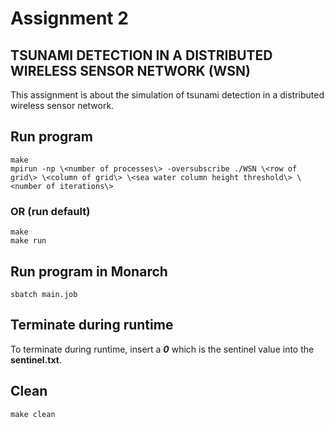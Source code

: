 # Assignment 2

## TSUNAMI DETECTION IN A DISTRIBUTED WIRELESS SENSOR NETWORK (WSN)

This assignment is about the simulation of tsunami detection in a distributed wireless sensor network.

## Run program

`make`<br>
`mpirun -np \<number of processes\> -oversubscribe ./WSN \<row of grid\> \<column of grid\> \<sea water column height threshold\> \<number of iterations\>`<br>

### OR (run default)

`make`<br>
`make run`

## Run program in Monarch

`sbatch main.job`

## Terminate during runtime

To terminate during runtime, insert a ***0*** which is the sentinel value into the **sentinel.txt**.

## Clean

`make clean`


